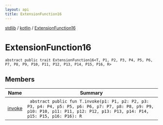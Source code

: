 ```yaml
---
layout: api
title: ExtensionFunction16
---
```

[stdlib](../../index.html) / [kotlin](../index.html) / [ExtensionFunction16](index.html)

# ExtensionFunction16

```
abstract public trait ExtensionFunction16<T, P1, P2, P3, P4, P5, P6, P7, P8, P9, P10, P11, P12, P13, P14, P15, P16, R> 
```
## Members
| Name | Summary |
|------|---------|
|[invoke](invoke.html)|&nbsp;&nbsp;`abstract public fun T.invoke(p1: P1, p2: P2, p3: P3, p4: P4, p5: P5, p6: P6, p7: P7, p8: P8, p9: P9, p10: P10, p11: P11, p12: P12, p13: P13, p14: P14, p15: P15, p16: P16): R`<br>|
